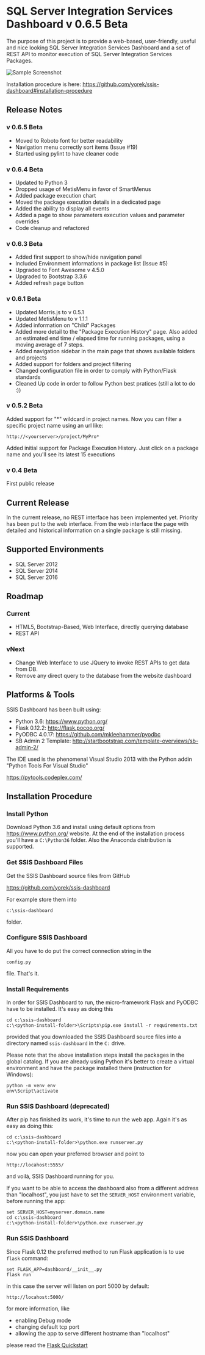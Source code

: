 SQL Server Integration Services Dashboard v 0.6.5 Beta
=========================================

The purpose of this project is to provide a web-based, user-friendly, useful and nice looking SQL Server Integration Services Dashboard and a set of REST API to monitor execution of SQL Server Integration Services Packages.

![Sample Screenshot](https://cloud.githubusercontent.com/assets/2612362/4003128/76e6869e-2973-11e4-9629-2bf45acd1141.png)

Installation procedure is here: https://github.com/yorek/ssis-dashboard#installation-procedure

## Release Notes

### v 0.6.5 Beta

* Moved to Roboto font for better readability
* Navigation menu correctly sort items (Issue #19)
* Started using pylint to have cleaner code

### v 0.6.4 Beta

* Updated to Python 3
* Dropped usage of MetisMenu in favor of SmartMenus
* Added package execution chart
* Moved the package execution details in a dedicated page
* Added the ability to display all events
* Added a page to show parameters execution values and parameter overrides
* Code cleanup and refactored

### v 0.6.3 Beta

* Added first support to show/hide navigation panel
* Included Environment informations in package list (Issue #5)
* Upgraded to Font Awesome v 4.5.0
* Upgraded to Bootstrap 3.3.6
* Added refresh page button

### v 0.6.1 Beta

* Updated Morris.js to v 0.5.1
* Updated MetisMenu to v 1.1.1
* Added information on "Child" Packages
* Added more detail to the "Package Execution History" page. Also added an estimated end time / elapsed time for running packages, using a moving average of 7 steps.
* Added navigation sidebar in the main page that shows available folders and projects
* Added support for folders and project filtering
* Changed configuration file in order to comply with Python/Flask standards
* Cleaned Up code in order to follow Python best pratices (still a lot to do :))

### v 0.5.2 Beta

Added support for "\*" wildcard in project names. Now you can filter a specific project name using an url like: 
```
http://<yourserver>/project/MyPro*
```
Added initial support for Package Execution History. Just click on a package name and you'll see its latest 15 executions

### v 0.4 Beta

First public release

## Current Release 

In the current release, no REST interface has been implemented yet.
Priority has been put to the web interface. From the web interface the page with detailed and historical information on a single package is still missing.

## Supported Environments

* SQL Server 2012
* SQL Server 2014
* SQL Server 2016

## Roadmap 

### Current
* HTML5, Bootstrap-Based, Web Interface, directly querying database
* REST API

### vNext
* Change Web Interface to use JQuery to invoke REST APIs to get data from DB. 
* Remove any direct query to the database from the website dashboard

## Platforms & Tools 

SSIS Dashboard has been built using:

* Python 3.6: https://www.python.org/ 
* Flask 0.12.2: http://flask.pocoo.org/ 
* PyODBC 4.0.17: https://github.com/mkleehammer/pyodbc
* SB Admin 2 Template: http://startbootstrap.com/template-overviews/sb-admin-2/

The IDE used is the phenomenal Visual Studio 2013 with the Python addin "Python Tools For Visual Studio"

https://pytools.codeplex.com/

## Installation Procedure

### Install Python 
Download Python 3.6 and install using default options from https://www.python.org/ website.
At the end of the installation process you'll have a `C:\Python36` folder.
Also the Anaconda distribution is supported.

### Get SSIS Dashboard Files
Get the SSIS Dashboard source files from GitHub

https://github.com/yorek/ssis-dashboard 

For example store them into 
```
c:\ssis-dashboard
```
folder.

### Configure SSIS Dashboard
All you have to do put the correct connection string in the 
```
config.py 
```
file. That's it.

### Install Requirements
In order for SSIS Dashboard to run, the micro-framework Flask and PyODBC have to be installed. It's easy as doing this
```
cd c:\ssis-dashboard
c:\<python-install-folder>\Scripts\pip.exe install -r requirements.txt
```
provided that you downloaded the SSIS Dashboard source files into a directory named `ssis-dashboard` in the `C:` drive.

Please note that the above installation steps install the packages in the global catalog. If you are already using Python it's better to create a virtual environment and have the package installed there (instruction for Windows):

```
python -m venv env
env\Script\activate
```
	
### Run SSIS Dashboard (deprecated)
After pip has finished its work, it's time to run the web app.  Again it's as easy as doing this:
```
cd c:\ssis-dashboard
c:\<python-install-folder>\python.exe runserver.py
```
now you can open your preferred browser and point to 
```
http://locahost:5555/
```
and voilà, SSIS Dashboard running for you.

If you want to be able to access the dashboard also from a different address than "localhost", you just have to set the `SERVER_HOST` environment variable, before running the app:

```
set SERVER_HOST=myserver.domain.name
cd c:\ssis-dashboard
c:\<python-install-folder>\python.exe runserver.py
```

### Run SSIS Dashboard
Since Flask 0.12 the preferred method to run Flask application is to use ```flask``` command:

```
set FLASK_APP=dashboard/__init__.py
flask run
```

in this case the server will listen on port 5000 by default:
```
http://locahost:5000/
```

for more information, like 
- enabling Debug mode
- changing default tcp port
- allowing the app to serve different hostname than "localhost"

please read the [Flask Quickstart](http://flask.pocoo.org/docs/0.12/quickstart/)
	
